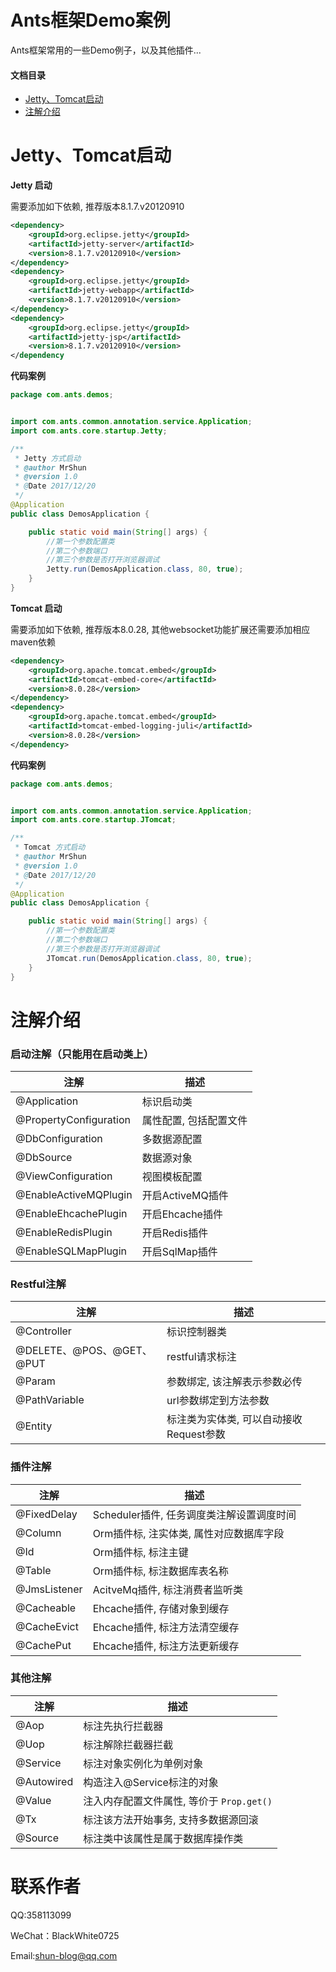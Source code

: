 # Ants框架Demo案例
Ants框架常用的一些Demo例子，以及其他插件...

#### 文档目录

- [Jetty、Tomcat启动](./README.md#Jetty&Tomcat启动)
- [注解介绍](./DOC.md#mvc)

# Jetty、Tomcat启动

**Jetty 启动**

需要添加如下依赖, 推荐版本8.1.7.v20120910

```xml
<dependency>
    <groupId>org.eclipse.jetty</groupId>
    <artifactId>jetty-server</artifactId>
    <version>8.1.7.v20120910</version>
</dependency>
<dependency>
    <groupId>org.eclipse.jetty</groupId>
    <artifactId>jetty-webapp</artifactId>
    <version>8.1.7.v20120910</version>
</dependency>
<dependency>
    <groupId>org.eclipse.jetty</groupId>
    <artifactId>jetty-jsp</artifactId>
    <version>8.1.7.v20120910</version>
</dependency
```

**代码案例**
```java
package com.ants.demos;


import com.ants.common.annotation.service.Application;
import com.ants.core.startup.Jetty;

/**
 * Jetty 方式启动
 * @author MrShun
 * @version 1.0
 * @Date 2017/12/20
 */
@Application
public class DemosApplication {

    public static void main(String[] args) {
        //第一个参数配置类
        //第二个参数端口
        //第三个参数是否打开浏览器调试
        Jetty.run(DemosApplication.class, 80, true);
    }
}
```


**Tomcat 启动**

需要添加如下依赖, 推荐版本8.0.28, 其他websocket功能扩展还需要添加相应maven依赖

```xml
<dependency>
    <groupId>org.apache.tomcat.embed</groupId>
    <artifactId>tomcat-embed-core</artifactId>
    <version>8.0.28</version>
</dependency>
<dependency>
    <groupId>org.apache.tomcat.embed</groupId>
    <artifactId>tomcat-embed-logging-juli</artifactId>
    <version>8.0.28</version>
</dependency>
```

**代码案例**
```java
package com.ants.demos;


import com.ants.common.annotation.service.Application;
import com.ants.core.startup.JTomcat;

/**
 * Tomcat 方式启动
 * @author MrShun
 * @version 1.0
 * @Date 2017/12/20
 */
@Application
public class DemosApplication {

    public static void main(String[] args) {
        //第一个参数配置类
        //第二个参数端口
        //第三个参数是否打开浏览器调试
        JTomcat.run(DemosApplication.class, 80, true);
    }
}

```


# 注解介绍

### 启动注解（只能用在启动类上）

| 注解         |  描述  |
| ------------- | -----|
| @Application | 标识启动类 |
| @PropertyConfiguration| 属性配置, 包括配置文件|
| @DbConfiguration  | 多数据源配置 |
| @DbSource  | 数据源对象|
| @ViewConfiguration  | 视图模板配置 |
| @EnableActiveMQPlugin  | 开启ActiveMQ插件|
| @EnableEhcachePlugin  | 开启Ehcache插件 |
| @EnableRedisPlugin  | 开启Redis插件|
| @EnableSQLMapPlugin  | 开启SqlMap插件 |

### Restful注解

| 注解         |  描述  |
| ------------- | -----|
| @Controller | 标识控制器类 |
| @DELETE、@POS、@GET、@PUT | restful请求标注 |
| @Param  | 参数绑定, 该注解表示参数必传 |
| @PathVariable  | url参数绑定到方法参数 |
| @Entity  | 标注类为实体类, 可以自动接收Request参数 |

### 插件注解

| 注解         |  描述  |
| ------------- | -----|
| @FixedDelay | Scheduler插件, 任务调度类注解设置调度时间 |
| @Column | Orm插件标, 注实体类, 属性对应数据库字段 |
| @Id  | Orm插件标, 标注主键 |
| @Table | Orm插件标, 标注数据库表名称 |
| @JmsListener  | AcitveMq插件, 标注消费者监听类 |
| @Cacheable  | Ehcache插件, 存储对象到缓存 |
| @CacheEvict  | Ehcache插件, 标注方法清空缓存 |
| @CachePut  | Ehcache插件, 标注方法更新缓存 |

### 其他注解

| 注解         |  描述  |
| ------------- | -----|
| @Aop | 标注先执行拦截器 |
| @Uop | 标注解除拦截器拦截 |
| @Service  | 标注对象实例化为单例对象 |
| @Autowired | 构造注入@Service标注的对象 |
| @Value  | 注入内存配置文件属性, 等价于 `Prop.get()` |
| @Tx  | 标注该方法开始事务, 支持多数据源回滚 |
| @Source  | 标注类中该属性是属于数据库操作类 |


# 联系作者
QQ:358113099

WeChat：BlackWhite0725

Email:shun-blog@qq.com
